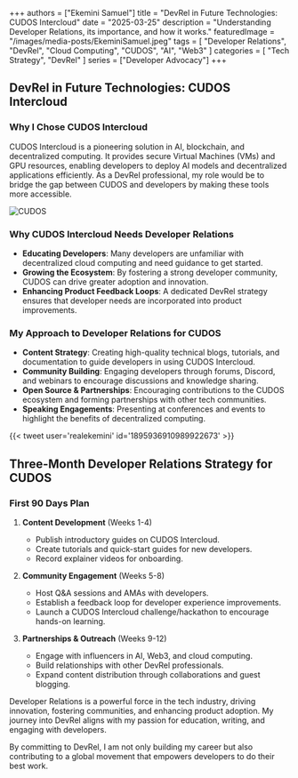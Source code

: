 +++
authors = ["Ekemini Samuel"]
title = "DevRel in Future Technologies: CUDOS Intercloud"
date = "2025-03-25"
description = "Understanding Developer Relations, its importance, and how it works."
featuredImage = "/images/media-posts/EkeminiSamuel.jpeg"
tags = [
    "Developer Relations",
    "DevRel",
    "Cloud Computing",
    "CUDOS",
    "AI",
    "Web3"
]
categories = [
    "Tech Strategy",
    "DevRel"
]
series = ["Developer Advocacy"]
+++


## DevRel in Future Technologies: CUDOS Intercloud


### Why I Chose CUDOS Intercloud
CUDOS Intercloud is a pioneering solution in AI, blockchain, and decentralized computing. It provides secure Virtual Machines (VMs) and GPU resources, enabling developers to deploy AI models and decentralized applications efficiently. As a DevRel professional, my role would be to bridge the gap between CUDOS and developers by making these tools more accessible.

![CUDOS](/images/media-posts/devrel-article/CUDOS.png)

### Why CUDOS Intercloud Needs Developer Relations
- **Educating Developers**: Many developers are unfamiliar with decentralized cloud computing and need guidance to get started.
- **Growing the Ecosystem**: By fostering a strong developer community, CUDOS can drive greater adoption and innovation.
- **Enhancing Product Feedback Loops**: A dedicated DevRel strategy ensures that developer needs are incorporated into product improvements.

### My Approach to Developer Relations for CUDOS
- **Content Strategy**: Creating high-quality technical blogs, tutorials, and documentation to guide developers in using CUDOS Intercloud.
- **Community Building**: Engaging developers through forums, Discord, and webinars to encourage discussions and knowledge sharing.
- **Open Source & Partnerships**: Encouraging contributions to the CUDOS ecosystem and forming partnerships with other tech communities.
- **Speaking Engagements**: Presenting at conferences and events to highlight the benefits of decentralized computing.

{{< tweet user='realekemini' id='1895936910989922673' >}}


## Three-Month Developer Relations Strategy for CUDOS
### First 90 Days Plan
1. **Content Development** (Weeks 1-4)
   - Publish introductory guides on CUDOS Intercloud.
   - Create tutorials and quick-start guides for new developers.
   - Record explainer videos for onboarding.

2. **Community Engagement** (Weeks 5-8)
   - Host Q&A sessions and AMAs with developers.
   - Establish a feedback loop for developer experience improvements.
   - Launch a CUDOS Intercloud challenge/hackathon to encourage hands-on learning.

3. **Partnerships & Outreach** (Weeks 9-12)
   - Engage with influencers in AI, Web3, and cloud computing.
   - Build relationships with other DevRel professionals.
   - Expand content distribution through collaborations and guest blogging.


Developer Relations is a powerful force in the tech industry, driving innovation, fostering communities, and enhancing product adoption. My journey into DevRel aligns with my passion for education, writing, and engaging with developers.

By committing to DevRel, I am not only building my career but also contributing to a global movement that empowers developers to do their best work.
